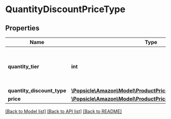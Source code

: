 # QuantityDiscountPriceType

## Properties
Name | Type | Description | Notes
------------ | ------------- | ------------- | -------------
**quantity_tier** | **int** | Indicates at what quantity this price becomes active. | 
**quantity_discount_type** | [**\Popsicle\Amazon\Model\ProductPricing\QuantityDiscountType**](QuantityDiscountType.md) |  | 
**price** | [**\Popsicle\Amazon\Model\ProductPricing\MoneyType**](MoneyType.md) |  | 

[[Back to Model list]](../../README.md#documentation-for-models) [[Back to API list]](../../README.md#documentation-for-api-endpoints) [[Back to README]](../../README.md)

